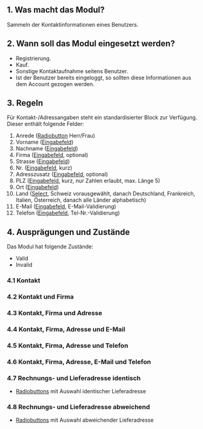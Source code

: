 ## 1. Was macht das Modul?
Sammeln der Kontaktinformationen eines Benutzers.

## 2. Wann soll das Modul eingesetzt werden?
* Registrierung.
* Kauf.
* Sonstige Kontaktaufnahme seitens Benutzer.
* Ist der Benutzer bereits eingeloggt, so sollten diese Informationen aus dem Account gezogen werden.

## 3. Regeln 
Für Kontakt-/Adressangaben steht ein standardisierter Block zur Verfügung. Dieser enthält folgende Felder:
1.  Anrede ([Radiobutton](https://digital.sbb.ch/de/components/radiobutton) Herr/Frau)
2.  Vorname ([Eingabefeld](https://digital.sbb.ch/de/components/textfield))
3.  Nachname ([Eingabefeld](https://digital.sbb.ch/de/components/textfield))
4.  Firma ([Eingabefeld](https://digital.sbb.ch/de/components/textfield), optional)
5.  Strasse ([Eingabefeld](https://digital.sbb.ch/de/components/textfield))
6.  Nr. ([Eingabefeld](https://digital.sbb.ch/de/components/textfield), kurz)
7.  Adresszusatz ([Eingabefeld](https://digital.sbb.ch/de/components/textfield), optional)
8.  PLZ ([Eingabefeld](https://digital.sbb.ch/de/components/textfield), kurz, nur Zahlen erlaubt, max. Länge 5)
9.  Ort ([Eingabefeld](Whttps://digital.sbb.ch/de/components/textfield))
10. Land ([Select](https://digital.sbb.ch/de/components/select), Schweiz vorausgewählt, danach Deutschland, Frankreich, Italien, Österreich, danach alle Länder alphabetisch)
11. E-Mail ([Eingabefeld](https://digital.sbb.ch/de/components/textfield), E-Mail-Validierung)
12. Telefon ([Eingabefeld](https://digital.sbb.ch/de/components/textfield), Tel-Nr.-Validierung)

## 4. Ausprägungen und Zustände
Das Modul hat folgende Zustände:
* Valid
* Invalid

### 4.1 Kontakt 
### 4.2 Kontakt und Firma
### 4.3 Kontakt, Firma und Adresse 
### 4.4 Kontakt, Firma, Adresse und E-Mail 
### 4.5 Kontakt, Firma, Adresse und Telefon
### 4.6 Kontakt, Firma, Adresse, E-Mail und Telefon 
### 4.7 Rechnungs- und Lieferadresse identisch
* [Radiobuttons](https://digital.sbb.ch/de/components/radiobutton) mit Auswahl identischer Lieferadresse

### 4.8 Rechnungs- und Lieferadresse abweichend 
* [Radiobuttons](https://digital.sbb.ch/de/components/radiobutton) mit Auswahl abweichender Lieferadresse